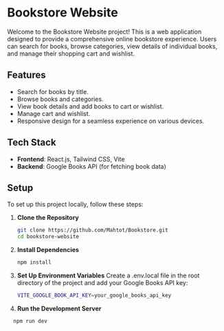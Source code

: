 # Bookstore Website

Welcome to the Bookstore Website project! This is a web application designed to provide a comprehensive online bookstore experience. Users can search for books, browse categories, view details of individual books, and manage their shopping cart and wishlist.

## Features

- Search for books by title.
- Browse books and categories.
- View book details and add books to cart or wishlist.
- Manage cart and wishlist.
- Responsive design for a seamless experience on various devices.

## Tech Stack

- **Frontend**: React.js, Tailwind CSS, Vite
- **Backend**: Google Books API (for fetching book data)


## Setup

To set up this project locally, follow these steps:

1. **Clone the Repository**

   ```bash
   git clone https://github.com/Mahtot/Bookstore.git
   cd bookstore-website
2. **Install Dependencies**
   ```bash
   npm install
3. **Set Up Environment Variables**
   Create a .env.local file in the root directory of the project and add your Google Books API key:
    ```bash
    VITE_GOOGLE_BOOK_API_KEY=your_google_books_api_key
4. **Run the Development Server**
  ```bash
    npm run dev


